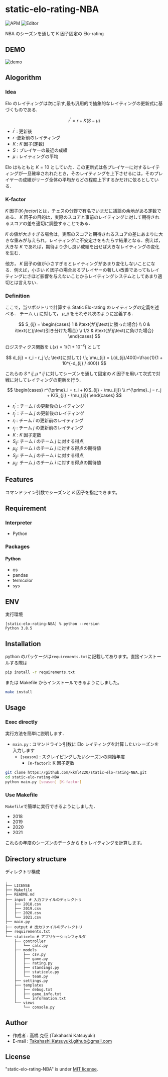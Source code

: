 # static-elo-rating-NBA

![APM](https://img.shields.io/badge/-Python-F9DC3E.svg?logo=python&style=flat)
![Editor](https://img.shields.io/badge/-Visual%20Studio%20Code-007ACC.svg?logo=visual-studio-code&style=flat)

NBA のシーズンを通して K 因子固定の Elo-rating

## DEMO

![demo](https://user-images.githubusercontent.com/58053010/210120770-13510656-2ba2-42e6-83a9-1f00b2468ed9.gif)

## Alogorithm

### Idea

Elo のレイティングは次に示す,最も汎用的で抽象的なレイティングの更新式に基づくものである.

$$r^{\prime} = r + K (S -\mu)$$

- $r^{\prime}$ : 更新後
- $r$ :更新前のレイティング
- $K$ : $K$ 因子(定数)
- $S$ : プレイヤーの最近の成績
- $\mu$ : レイティングの平均

Elo はもともと $K=10$ としていた．この更新式は各プレイヤーに対するレイティングが一旦確率されれたとき，そのレイティングを上下させるには，そのプレイヤーの成績がリーグ全体の平均からどの程度上下するかだけに依るとしている．

### K-factor

$K$ 因子(_K-factor_)とは，チェスの分野で有名でいまだに議論の余地がある定数である． $K$ 因子の目的は，実際のスコアと事前のレイティングに対して期待されるスコアの差を適切に調整することである．

$K$ の値が大きすぎる場合は，実際のスコアと期待されるスコアの差にあまりに大きな重みが与えられ，レイティングに不安定さをもたらす結果となる．例えば，大きな $K$ であれば，期待より少し良い成績を出せば大きなレイティングの変化を生む．

他方， $K$ 因子の値が小さすぎるとレイティングがあまり変化しないことになる．例えば，小さい $K$ 因子の場合あるプレイヤーの著しい改善であってもレイティングにさほど影響を与えないことからレイティングシステムとしてあまり適切とは言えない．

### Definition

ここで，当リポジトリで計算する Static Elo-rating のレイティングの定義を述べる．
チーム $i,j$ に対して， $\mu\_{ij}$ をそれぞれ次のように定義する．

$$
S_{ij} =
            \begin{cases}
                1   & i\text{が}j\text{に勝った場合}   \\
                0   & i\text{と}j\text{引き分けた場合} \\
                1/2 & i\text{が}j\text{に負けた場合}
            \end{cases}
$$

ロジスティクス関数を $L(x) = 1/(1 + 10^{-x})$ として

$$
d_{ij} = r_i - r_j
        \;\; \text{に対して} \;\;
        \mu_{ij} = L(d_{ij}/400)=\frac{1}{1 + 10^{-d_{ij} / 400}}
$$

これらの $S*{ij},\mu*{ij}$ に対してシーズンを通して固定の $K$ 因子を用いて次式で対戦に対してレイティングの更新を行う．

$$
\begin{cases}
                r^{\prime}_i = r_i + K(S_{ij} - \mu_{ij}) \\
                r^{\prime}_j = r_j + K(S_{ji} - \mu_{ji})
            \end{cases}
$$

- $r^{\prime}_i$ : チーム $i$ の更新後のレイティング
- $r^{\prime}_j$ : チーム $j$ の更新後のレイティング
- $r_i$ : チーム $i$ の更新前のレイティング
- $r_j$ : チーム $j$ の更新前のレイティング
- $K$ : $K$ 因子定数
- $S_{ij}$: チーム $i$ のチーム $j$ に対する得点
- $\mu_{ij}$: チーム $i$ のチーム $j$ に対する得点の期待値
- $S_{ji}$: チーム $j$ のチーム $i$ に対する得点
- $\mu_{ji}$: チーム $j$ のチーム $i$ に対する得点の期待値

## Features

コマンドライン引数でシーズンと $K$ 因子を指定できます。

## Requirement

### Interpreter

- Python

### Packages

#### Python

- os
- pandas
- termcolor
- sys

## ENV

実行環境

```plantext
[static-elo-rating-NBA] % python --version
Python 3.8.5
```

## Installation

python のパッケージは`requirements.txt`に記載してあります。直接インストールする際は

```bash
pip install -r requirements.txt
```

または Makefile からインストールできるようにしました。

```bash
make install
```

## Usage

### Exec directly

実行方法を簡単に説明します．

- `main.py` : コマンドライン引数に Elo レイティングを計算したいシーズンを入力します
  - `[season]` : スクレイピングしたいシーズンの開始年度
    - `[K-factor]`: K 因子定数

```bash
git clone https://github.com/kkml4220/static-elo-rating-NBA.git
cd static-elo-rating-NBA
python main.py [season] [K-factor]
```

### Use Makefile

`Makefile`で簡単に実行できるようにしました．

- 2018
- 2019
- 2020
- 2021

これらの年度のシーズンのデータから Elo レイティングを計算します。

## Directory structure

ディレクトリ構成

```
.
├── LICENSE
├── Makefile
├── README.md
├── input　# 入力ファイルのディレクトリ
│   ├── 2018.csv
│   ├── 2019.csv
│   ├── 2020.csv
│   └── 2021.csv
├── main.py
├── output # 出力ファイルのディレクトリ
├── requirements.txt
└── staticelo # アプリケーションフォルダ
    ├── controller
    │   └── calc.py
    ├── models
    │   ├── csv.py
    │   ├── game.py
    │   ├── rating.py
    │   ├── standings.py
    │   ├── staticelo.py
    │   └── team.py
    ├── settings.py
    ├── templates
    │   ├── debug.txt
    │   ├── game_info.txt
    │   └── information.txt
    └── views
        └── console.py
```

## Author

- 作成者 : 高橋 克征 (Takahashi Katsuyuki)
- E-mail : [Takahashi.Katsuyuki.github@gmail.com](Takahashi.Katsuyuki.github@gmail.com)

## License

"static-elo-rating-NBA" is under [MIT license](https://en.wikipedia.org/wiki/MIT_License).
